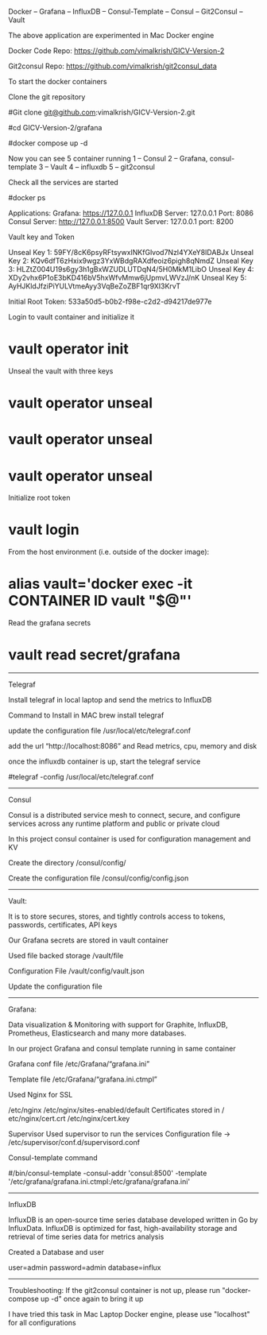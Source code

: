 
Docker – Grafana – InfluxDB – Consul-Template – Consul – Git2Consul – Vault

The above application are experimented in Mac Docker engine

Docker Code Repo: https://github.com/vimalkrish/GICV-Version-2

Git2consul Repo: https://github.com/vimalkrish/git2consul_data


To start the docker containers

Clone the git repository

#Git clone git@github.com:vimalkrish/GICV-Version-2.git

#cd GICV-Version-2/grafana

#docker compose up -d

Now you can see 5 container running
1 – Consul
2 – Grafana, consul-template
3 – Vault
4 – influxdb
5 – git2consul

Check all the services are started

#docker ps

Applications:
Grafana: https://127.0.0.1
InfluxDB Server: 127.0.0.1 Port: 8086
Consul Server: http://127.0.0.1:8500
Vault Server: 127.0.0.1 port: 8200

Vault key and Token

Unseal Key 1: 59FY/8cK6psyRFtsywxINKfGlvod7Nzl4YXeY8IDABJx
Unseal Key 2: KQv6dfT6zHxix9wgz3YxWBdgRAXdfeoiz6pigh8qNmdZ
Unseal Key 3: HLZtZ004U19s6gy3h1gBxWZUDLUTDqN4/5H0MkM1LibO
Unseal Key 4: XDy2vhx6P1oE3bKD416bV5hxWfvMmw6jUpmvLWVzJ/nK
Unseal Key 5: AyHJKldJfziPiYULVtmeAyy3VqBeZoZBF1qr9XI3KrvT

Initial Root Token: 533a50d5-b0b2-f98e-c2d2-d94217de977e

Login to vault container and initialize it

# vault operator init

Unseal the vault with three keys

# vault operator unseal
# vault operator unseal
# vault operator unseal

Initialize root token

# vault login

From the host environment (i.e. outside of the docker image):

# alias vault='docker exec -it CONTAINER ID vault "$@"'

Read the grafana secrets

# vault read secret/grafana

--------------------------------------------------------------------
Telegraf

Install telegraf in local laptop and send the metrics to InfluxDB

Command to Install in MAC
brew install telegraf

update the configuration file /usr/local/etc/telegraf.conf

add the url “http://localhost:8086” and Read metrics, cpu, memory and disk

once the influxdb container is up, start the telegraf service

#telegraf -config /usr/local/etc/telegraf.conf

--------------------------------------------------------------------

Consul

Consul is a distributed service mesh to connect, secure, and configure services across any runtime platform and public or private cloud

In this project consul container is used for configuration management and KV

Create the directory /consul/config/

Create the configuration file /consul/config/config.json

--------------------------------------------------------------------

Vault:

It is to store secures, stores, and tightly controls access to tokens, passwords, certificates, API keys

Our Grafana secrets are stored in vault container

Used file backed storage /vault/file

Configuration File /vault/config/vault.json

Update the configuration file 

--------------------------------------------------------------------

Grafana:

Data visualization & Monitoring with support for Graphite, InfluxDB, Prometheus, Elasticsearch and many more databases.

In our project Grafana and consul template running in same container

Grafana conf file /etc/Grafana/“grafana.ini”

Template file /etc/Grafana/“grafana.ini.ctmpl”

Used Nginx for SSL 

/etc/nginx
/etc/nginx/sites-enabled/default
Certificates stored in 
/ etc/nginx/cert.crt
/etc/nginx/cert.key

Supervisor
Used supervisor to run the services
Configuration file -> /etc/supervisor/conf.d/supervisord.conf


Consul-template command

#/bin/consul-template -consul-addr 'consul:8500' -template '/etc/grafana/grafana.ini.ctmpl:/etc/grafana/grafana.ini'

--------------------------------------------------------------------

InfluxDB

InfluxDB is an open-source time series database developed written in Go by InfluxData. InfluxDB is optimized for fast, high-availability storage and retrieval of time series data for metrics analysis

Created a Database and user

user=admin
password=admin
database=influx


--------------------------------------------------------------------

Troubleshooting:
If the git2consul container is not up, please run "docker-compose up -d" once again to bring it up

I have tried this task in Mac Laptop Docker engine, please use "localhost" for all configurations



